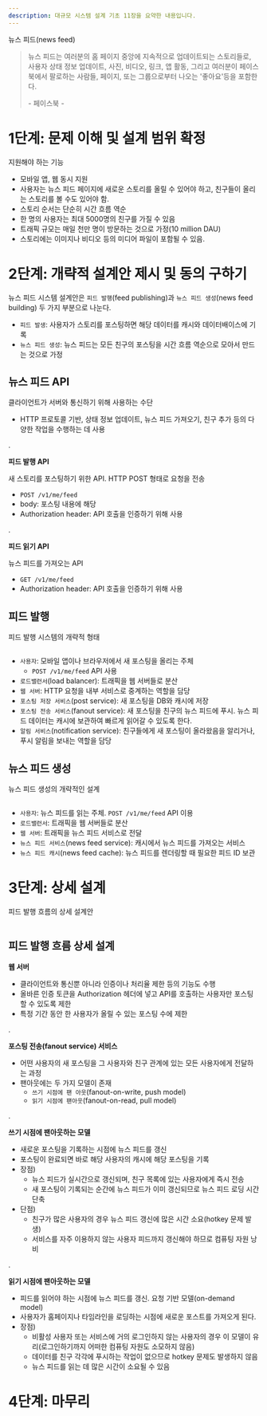 ```yaml
---
description: 대규모 시스템 설계 기초 11장을 요약한 내용입니다.
---
```


뉴스 피드(news feed)

> 뉴스 피드는 여러분의 홈 페이지 중앙에 지속적으로 업데이트되는 스토리들로, 사용자 상태 정보 업데이트, 사진, 비디오, 링크, 앱 활동, 그리고 여러분이 페이스북에서 팔로하는 사람들, 페이지, 또는 그룹으로부터 나오는 '좋아요'등을 포함한다.
>
> \- 페이스북 \-

# 1단계: 문제 이해 및 설계 범위 확정

지원해야 하는 기능
- 모바일 앱, 웹 동시 지원
- 사용자는 뉴스 피드 페이지에 새로운 스토리를 올릴 수 있어야 하고, 친구들이 올리는 스토리를 볼 수도 있어야 함.
- 스토리 순서는 단순히 시간 흐름 역순
- 한 명의 사용자는 최대 5000명의 친구를 가질 수 있음
- 트래픽 규모는 매일 천만 명이 방문하는 것으로 가정(10 million DAU)
- 스토리에는 이미지나 비디오 등의 미디어 파일이 포함될 수 있음.

# 2단계: 개략적 설계안 제시 및 동의 구하기

뉴스 피드 시스템 설계안은 `피드 발행`(feed publishing)과 `뉴스 피드 생성`(news feed building) 두 가지 부분으로 나눈다.

- `피드 발생`: 사용자가 스토리를 포스팅하면 해당 데이터를 캐시와 데이터배이스에 기록
- `뉴스 피드 생성`: 뉴스 피드는 모든 친구의 포스팅을 시간 흐름 역순으로 모아서 만드는 것으로 가정

## 뉴스 피드 API

클라이언트가 서버와 통신하기 위해 사용하는 수단
- HTTP 프로토콜 기반, 상태 정보 업데이트, 뉴스 피드 가져오기, 친구 추가 등의 다양한 작업을 수행하는 데 사용

.

**피드 발행 API**

새 스토리를 포스팅하기 위한 API. HTTP POST 형태로 요청을 전송
- `POST /v1/me/feed`
- body: 포스팅 내용에 해당
- Authorization header: API 호출을 인증하기 위해 사용

.

**피드 읽기 API**

뉴스 피드를 가져오는 API
- `GET /v1/me/feed`
- Authorization header: API 호출을 인증하기 위해 사용

## 피드 발행

피드 발행 시스템의 개략적 형태

<figure><img src="../../.gitbook/assets/system-design-interview/11-2.png" alt=""><figcaption></figcaption></figure>

- `사용자`: 모바일 앱이나 브라우저에서 새 포스팅을 올리는 주체
  - `POST /v1/me/feed` API 사용
- `로드밸런서`(load balancer): 트래픽을 웹 서버들로 분산
- `웹 서버`: HTTP 요청을 내부 서비스로 중계하는 역할을 담당
- `포스팅 저장 서비스`(post service): 새 포스팅을 DB와 캐시에 저장
- `포스팅 전송 서비스`(fanout service): 새 포스팅을 친구의 뉴스 피드에 푸시. 뉴스 피드 데이터는 캐시에 보관하여 빠르게 읽어갈 수 있도록 한다.
- `알림 서비스`(notification service): 친구들에게 새 포스팅이 올라왔음을 알리거나, 푸시 알림을 보내는 역할을 담당

## 뉴스 피드 생성

뉴스 피드 생성의 개략적인 설계

<figure><img src="../../.gitbook/assets/system-design-interview/11-3.png" alt=""><figcaption></figcaption></figure>

- `사용자`: 뉴스 피드를 읽는 주체. `POST /v1/me/feed` API 이용
- `로드밸런서`: 트래픽을 웹 서버들로 분산
- `웹 서버`: 트래픽을 뉴스 피드 서비스로 전달
- `뉴스 피드 서비스`(news feed service): 캐시에서 뉴스 피드를 가져오는 서비스
- `뉴스 피드 캐시`(news feed cache): 뉴스 피드를 렌더링할 때 필요한 피드 ID 보관

# 3단계: 상세 설계

피드 발행 흐름의 상세 설계안

<figure><img src="../../.gitbook/assets/system-design-interview/11-4.png" alt=""><figcaption></figcaption></figure>

## 피드 발행 흐름 상세 설계

**웹 서버**

- 클라이언트와 통신뿐 아니라 인증이나 처리율 제한 등의 기능도 수행
- 올바른 인증 토큰을 Authorization 헤더에 넣고 API를 호출하는 사용자만 포스팅할 수 있도록 제한
- 특정 기간 동안 한 사용자가 올릴 수 있는 포스팅 수에 제한

.

**포스팅 전송(fanout service) 서비스**

- 어떤 사용자의 새 포스팅을 그 사용자와 친구 관계에 있는 모든 사용자에게 전달하는 과정
- 팬아웃에는 두 가지 모델이 존재
  - `쓰기 시점에 팬 아웃`(fanout-on-write, push model)
  - `읽기 시점에 팬아웃`(fanout-on-read, pull model)

.

**쓰기 시점에 팬아웃하는 모델**

- 새로운 포스팅을 기록하는 시점에 뉴스 피드를 갱신
- 포스팅이 완료되면 바로 해당 사용자의 캐시에 해당 포스팅을 기록
- 장점)
  - 뉴스 피드가 실시간으로 갱신되며, 친구 목록에 있는 사용자에게 즉시 전송
  - 새 포스팅이 기록되는 순간에 뉴스 피드가 이미 갱신되므로 뉴스 피드 로딩 시간 단축
- 단점)
  - 친구가 많은 사용자의 경우 뉴스 피드 갱신에 많은 시간 소요(hotkey 문제 발생)
  - 서비스를 자주 이용하지 않는 사용자 피드까지 갱신해야 하므로 컴퓨팅 자원 낭비

.

**읽기 시점에 팬아웃하는 모델**

- 피드를 읽어야 하는 시점에 뉴스 피드를 갱신. 요청 기반 모델(on-demand model)
- 사용자가 홈페이지나 타임라인을 로딩하는 시점에 새로운 포스트를 가져오게 된다.
- 장점)
  - 비활성 사용자 또는 서비스에 거의 로그인하지 않는 사용자의 경우 이 모델이 유리(로그인하기까지 어떠한 컴퓨팅 자원도 소모하지 않음)
  - 데이터를 친구 각각에 푸시하는 작업이 없으므로 hotkey 문제도 발생하지 않음
  - 뉴스 피드를 읽는 데 많은 시간이 소요될 수 있음

# 4단계: 마무리